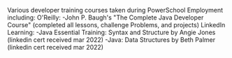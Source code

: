 Various developer training courses taken during PowerSchool Employment including:
O'Reilly:
-John P. Baugh's "The Complete Java Developer Course" (completed all lessons, challenge Problems, and projects)
LinkedIn Learning: 
-Java Essential Training: Syntax and Structure by Angie Jones (linkedin cert received mar 2022)
-Java: Data Structures by Beth Palmer (linkedin cert received mar 2022)
